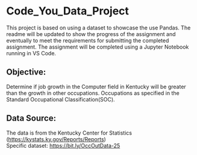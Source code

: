 # Code_You_Data_Project
This project is based on using a dataset to showcase the use Pandas. The readme will be updated to 
show the progress of the assignment and eventually to meet the requirements for submitting the 
completed assignment. The assignment will be completed using a Jupyter Notebook running in VS Code.

## Objective:
Determine if job growth in the Computer field in Kentucky will be greater than the growth in other occupations. Occupations as specified in the Standard Occupational Classification(SOC).
## Data Source:
The data is from the Kentucky Center for Statistics (https://kystats.ky.gov/Reports/Reports)  
Specific dataset: https://bit.ly/OccOutData-25
